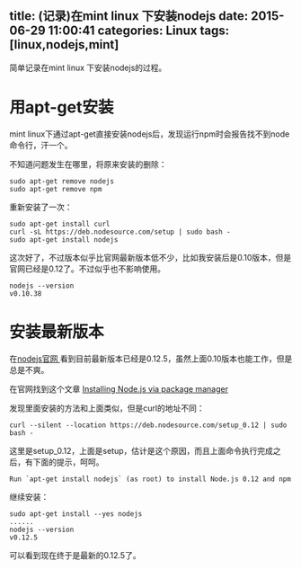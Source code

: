 title: (记录)在mint linux 下安装nodejs
date: 2015-06-29 11:00:41
categories: Linux
tags: [linux,nodejs,mint]
---

简单记录在mint linux 下安装nodejs的过程。

<!--more-->

# 用apt-get安装

mint linux下通过apt-get直接安装nodejs后，发现运行npm时会报告找不到node命令行，汗一个。

不知道问题发生在哪里，将原来安装的删除：

	sudo apt-get remove nodejs
	sudo apt-get remove npm

重新安装了一次：

	sudo apt-get install curl
	curl -sL https://deb.nodesource.com/setup | sudo bash -
	sudo apt-get install nodejs

这次好了，不过版本似乎比官网最新版本低不少，比如我安装后是0.10版本，但是官网已经是0.12了。不过似乎也不影响使用。

	nodejs --version
	v0.10.38

# 安装最新版本

在[nodejs官网 ](https://nodejs.org/) 看到目前最新版本已经是0.12.5，虽然上面0.10版本也能工作，但是总是不爽。

在官网找到这个文章 [Installing Node.js via package manager](https://github.com/joyent/node/wiki/Installing-Node.js-via-package-manager#debian-and-ubuntu-based-linux-distributions) 

发现里面安装的方法和上面类似，但是curl的地址不同：

	curl --silent --location https://deb.nodesource.com/setup_0.12 | sudo bash -

这里是setup_0.12，上面是setup，估计是这个原因，而且上面命令执行完成之后，有下面的提示，呵呵。

	Run `apt-get install nodejs` (as root) to install Node.js 0.12 and npm

继续安装：

	sudo apt-get install --yes nodejs
	......
	nodejs --version
	v0.12.5

可以看到现在终于是最新的0.12.5了。


